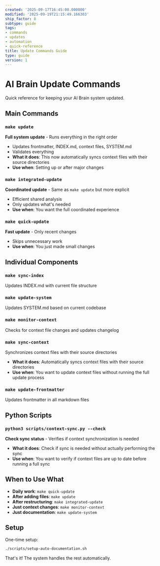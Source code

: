 ```yaml
---
created: '2025-09-17T16:45:00.000000'
modified: '2025-09-19T21:15:49.166303'
ship_factor: 8
subtype: guide
tags:
- commands
- updates
- automation
- quick-reference
title: Update Commands Guide
type: guide
version: 1
---
```


# AI Brain Update Commands

Quick reference for keeping your AI Brain system updated.

## Main Commands

### `make update`
**Full system update** - Runs everything in the right order
- Updates frontmatter, INDEX.md, context files, SYSTEM.md
- Validates everything
- **What it does**: This now automatically syncs context files with their source directories
- **Use when**: Setting up or after major changes

### `make integrated-update` 
**Coordinated update** - Same as `make update` but more explicit
- Efficient shared analysis
- Only updates what's needed
- **Use when**: You want the full coordinated experience

### `make quick-update`
**Fast update** - Only recent changes
- Skips unnecessary work
- **Use when**: You just made small changes

## Individual Components

### `make sync-index`
Updates INDEX.md with current file structure

### `make update-system` 
Updates SYSTEM.md based on current codebase

### `make monitor-context`
Checks for context file changes and updates changelog

### `make sync-context`
Synchronizes context files with their source directories
- **What it does**: Automatically syncs context files with their source directories
- **Use when**: You want to update context files without running the full update process

### `make update-frontmatter`
Updates frontmatter in all markdown files

## Python Scripts

### `python3 scripts/context-sync.py --check`
**Check sync status** - Verifies if context synchronization is needed
- **What it does**: Check if sync is needed without actually performing the sync
- **Use when**: You want to verify if context files are up to date before running a full sync

## When to Use What

- **Daily work**: `make quick-update`
- **After adding files**: `make update`
- **After restructuring**: `make integrated-update`
- **Just context changes**: `make monitor-context`
- **Just documentation**: `make update-system`

## Setup

One-time setup:
```bash
./scripts/setup-auto-documentation.sh
```

That's it! The system handles the rest automatically.